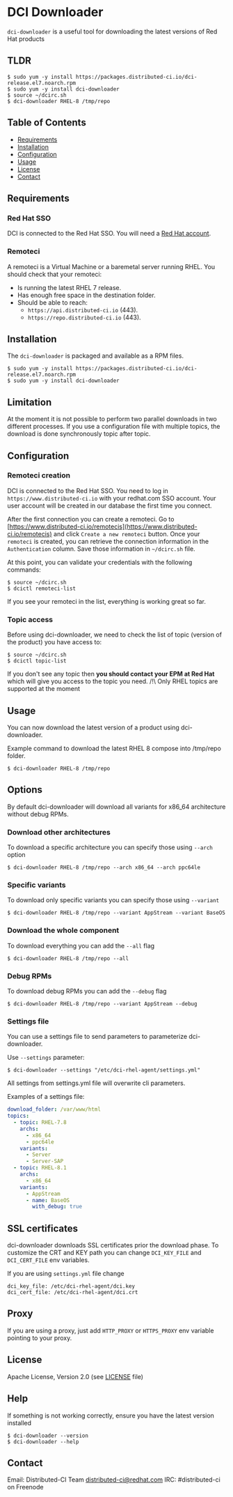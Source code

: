 # DCI Downloader

`dci-downloader` is a useful tool for downloading the latest versions of Red Hat products

## TLDR

```console
$ sudo yum -y install https://packages.distributed-ci.io/dci-release.el7.noarch.rpm
$ sudo yum -y install dci-downloader
$ source ~/dcirc.sh
$ dci-downloader RHEL-8 /tmp/repo
```

## Table of Contents

- [Requirements](#requirements)
- [Installation](#installation)
- [Configuration](#configuration)
- [Usage](#usage)
- [License](#license)
- [Contact](#contact)

## Requirements

### Red Hat SSO

DCI is connected to the Red Hat SSO. You will need a [Red Hat account](https://access.redhat.com/).

### Remoteci

A remoteci is a Virtual Machine or a baremetal server running RHEL.
You should check that your remoteci:

- Is running the latest RHEL 7 release.
- Has enough free space in the destination folder.
- Should be able to reach:
  - `https://api.distributed-ci.io` (443).
  - `https://repo.distributed-ci.io` (443).

## Installation

The `dci-downloader` is packaged and available as a RPM files.

```console
$ sudo yum -y install https://packages.distributed-ci.io/dci-release.el7.noarch.rpm
$ sudo yum -y install dci-downloader
```

## Limitation

At the moment it is not possible to perform two parallel downloads in two different processes. If you use a configuration file with multiple topics, the download is done synchronously topic after topic.

## Configuration

### Remoteci creation

DCI is connected to the Red Hat SSO. You need to log in `https://www.distributed-ci.io` with your redhat.com SSO account. Your user account will be created in our database the first time you connect.

After the first connection you can create a remoteci. Go to [https://www.distributed-ci.io/remotecis](https://www.distributed-ci.io/remotecis) and click `Create a new remoteci` button. Once your `remoteci` is created, you can retrieve the connection information in the `Authentication` column. Save those information in `~/dcirc.sh` file.

At this point, you can validate your credentials with the following commands:

```console
$ source ~/dcirc.sh
$ dcictl remoteci-list
```

If you see your remoteci in the list, everything is working great so far.

### Topic access

Before using dci-downloader, we need to check the list of topic (version of the product) you have access to:

```console
$ source ~/dcirc.sh
$ dcictl topic-list
```

If you don't see any topic then **you should contact your EPM at Red Hat** which will give you access to the topic you need.
/!\ Only RHEL topics are supported at the moment

## Usage

You can now download the latest version of a product using dci-downloader.

Example command to download the latest RHEL 8 compose into /tmp/repo folder.

```console
$ dci-downloader RHEL-8 /tmp/repo
```

## Options

By default dci-downloader will download all variants for x86_64 architecture without debug RPMs.

### Download other architectures

To download a specific architecture you can specify those using `--arch` option

```console
$ dci-downloader RHEL-8 /tmp/repo --arch x86_64 --arch ppc64le
```

### Specific variants

To download only specific variants you can specify those using `--variant`

```console
$ dci-downloader RHEL-8 /tmp/repo --variant AppStream --variant BaseOS
```

### Download the whole component

To download everything you can add the `--all` flag

```console
$ dci-downloader RHEL-8 /tmp/repo --all
```

### Debug RPMs

To download debug RPMs you can add the `--debug` flag

```console
$ dci-downloader RHEL-8 /tmp/repo --variant AppStream --debug
```

### Settings file

You can use a settings file to send parameters to parameterize dci-downloader.

Use `--settings` parameter:

```console
$ dci-downloader --settings "/etc/dci-rhel-agent/settings.yml"
```

All settings from settings.yml file will overwrite cli parameters.

Examples of a settings file:

```yaml
download_folder: /var/www/html
topics:
  - topic: RHEL-7.8
    archs:
      - x86_64
      - ppc64le
    variants:
      - Server
      - Server-SAP
  - topic: RHEL-8.1
    archs:
      - x86_64
    variants:
      - AppStream
      - name: BaseOS
        with_debug: true
```

## SSL certificates

dci-downloader downloads SSL certificates prior the download phase. To customize the CRT and KEY path you can change `DCI_KEY_FILE` and `DCI_CERT_FILE` env variables.

If you are using `settings.yml` file change

```
dci_key_file: /etc/dci-rhel-agent/dci.key
dci_cert_file: /etc/dci-rhel-agent/dci.crt
```

## Proxy

If you are using a proxy, just add `HTTP_PROXY` or `HTTPS_PROXY` env variable pointing to your proxy.


## License

Apache License, Version 2.0 (see [LICENSE](LICENSE) file)

## Help

If something is not working correctly, ensure you have the latest version installed

```console
$ dci-downloader --version
$ dci-downloader --help
```

## Contact

Email: Distributed-CI Team <distributed-ci@redhat.com>
IRC: #distributed-ci on Freenode
